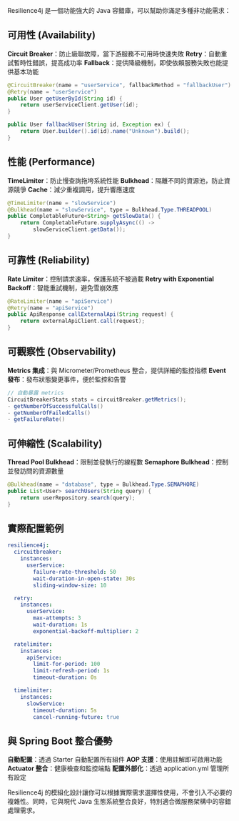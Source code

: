 Resilience4j 是一個功能強大的 Java 容錯庫，可以幫助你滿足多種非功能需求：

## 可用性 (Availability)

**Circuit Breaker**：防止級聯故障，當下游服務不可用時快速失敗 **Retry**：自動重試暫時性錯誤，提高成功率 **Fallback**：提供降級機制，即使依賴服務失敗也能提供基本功能

```java
@CircuitBreaker(name = "userService", fallbackMethod = "fallbackUser")
@Retry(name = "userService")
public User getUserById(String id) {
    return userServiceClient.getUser(id);
}

public User fallbackUser(String id, Exception ex) {
    return User.builder().id(id).name("Unknown").build();
}

```

## 性能 (Performance)

**TimeLimiter**：防止慢查詢拖垮系統性能 **Bulkhead**：隔離不同的資源池，防止資源競爭 **Cache**：減少重複調用，提升響應速度

```java
@TimeLimiter(name = "slowService")
@Bulkhead(name = "slowService", type = Bulkhead.Type.THREADPOOL)
public CompletableFuture<String> getSlowData() {
    return CompletableFuture.supplyAsync(() ->
        slowServiceClient.getData());
}

```

## 可靠性 (Reliability)

**Rate Limiter**：控制請求速率，保護系統不被過載 **Retry with Exponential Backoff**：智能重試機制，避免雪崩效應

```java
@RateLimiter(name = "apiService")
@Retry(name = "apiService")
public ApiResponse callExternalApi(String request) {
    return externalApiClient.call(request);
}

```

## 可觀察性 (Observability)

**Metrics 集成**：與 Micrometer/Prometheus 整合，提供詳細的監控指標 **Event 發布**：發布狀態變更事件，便於監控和告警

```java
// 自動暴露 metrics
CircuitBreakerStats stats = circuitBreaker.getMetrics();
- getNumberOfSuccessfulCalls()
- getNumberOfFailedCalls()
- getFailureRate()

```

## 可伸縮性 (Scalability)

**Thread Pool Bulkhead**：限制並發執行的線程數 **Semaphore Bulkhead**：控制並發訪問的資源數量

```java
@Bulkhead(name = "database", type = Bulkhead.Type.SEMAPHORE)
public List<User> searchUsers(String query) {
    return userRepository.search(query);
}

```

## 實際配置範例

```yaml
resilience4j:
  circuitbreaker:
    instances:
      userService:
        failure-rate-threshold: 50
        wait-duration-in-open-state: 30s
        sliding-window-size: 10

  retry:
    instances:
      userService:
        max-attempts: 3
        wait-duration: 1s
        exponential-backoff-multiplier: 2

  ratelimiter:
    instances:
      apiService:
        limit-for-period: 100
        limit-refresh-period: 1s
        timeout-duration: 0s

  timelimiter:
    instances:
      slowService:
        timeout-duration: 5s
        cancel-running-future: true

```

## 與 Spring Boot 整合優勢

**自動配置**：透過 Starter 自動配置所有組件 **AOP 支援**：使用註解即可啟用功能 **Actuator 整合**：健康檢查和監控端點 **配置外部化**：透過 application.yml 管理所有設定

Resilience4j 的模組化設計讓你可以根據實際需求選擇性使用，不會引入不必要的複雜性。同時，它與現代 Java 生態系統整合良好，特別適合微服務架構中的容錯處理需求。